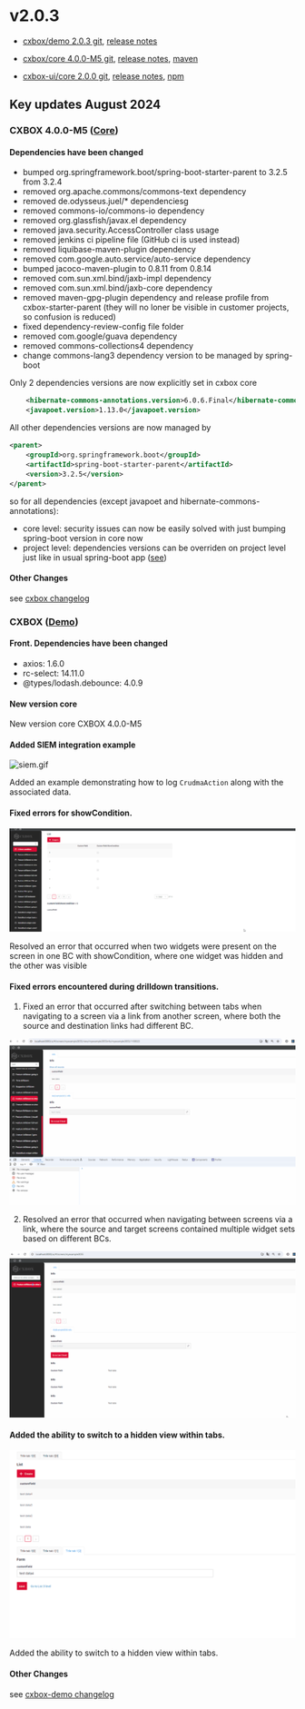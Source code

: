 # v2.0.3

* [cxbox/demo 2.0.3 git](https://github.com/CX-Box/cxbox-demo/tree/v.2.0.3), [release notes](https://github.com/CX-Box/cxbox-demo/releases/tag/v.2.0.3)

* [cxbox/core 4.0.0-M5 git](https://github.com/CX-Box/cxbox/tree/cxbox-4.0.0-M5), [release notes](https://github.com/CX-Box/cxbox/releases/tag/cxbox-4.0.0-M5), [maven](https://central.sonatype.com/artifact/org.cxbox/cxbox-starter-parent)

* [cxbox-ui/core 2.0.0 git](https://github.com/CX-Box/cxbox-ui/tree/2.0.0), [release notes](https://github.com/CX-Box/cxbox-ui/releases/tag/2.0.0), [npm](https://www.npmjs.com/package/@cxbox-ui/core)


## **Key updates August 2024** 

### <a id="CXBOXCORE">CXBOX 4.0.0-M5</a>  ([Core](https://github.com/CX-Box/cxbox))
#### Dependencies have been changed
* bumped org.springframework.boot/spring-boot-starter-parent to 3.2.5 from 3.2.4
* removed org.apache.commons/commons-text dependency
* removed de.odysseus.juel/* dependenciesg
* removed commons-io/commons-io dependency
* removed org.glassfish/javax.el dependency
* removed java.security.AccessController class usage
* removed jenkins ci pipeline file (GitHub ci is used instead)
* removed liquibase-maven-plugin dependency
* removed com.google.auto.service/auto-service dependency
* bumped jacoco-maven-plugin to 0.8.11 from 0.8.14
* removed com.sun.xml.bind/jaxb-impl dependency
* removed com.sun.xml.bind/jaxb-core dependency
* removed maven-gpg-plugin dependency and release profile from cxbox-starter-parent (they will no loner be visible in customer projects, so confusion is reduced)
* fixed dependency-review-config file folder
* removed com.google/guava dependency
* removed commons-collections4 dependency
* change commons-lang3 dependency version to be managed by spring-boot

Only 2 dependencies versions are now explicitly set in cxbox core
```xml
    <hibernate-commons-annotations.version>6.0.6.Final</hibernate-commons-annotations.version>
    <javapoet.version>1.13.0</javapoet.version>
``` 
All other dependencies versions are now managed by
```xml
<parent>
    <groupId>org.springframework.boot</groupId>
    <artifactId>spring-boot-starter-parent</artifactId>
    <version>3.2.5</version>
</parent>
```
so for all dependencies (except javapoet and hibernate-commons-annotations):

* core level: security issues can now be easily solved with just bumping spring-boot version in core now
* project level: dependencies versions can be overriden on project level just like in usual spring-boot app ([see](https://docs.spring.io/spring-pulsar/reference/appendix/override-boot-dependencies.html))

#### Other Changes
see [cxbox changelog](https://github.com/CX-Box/cxbox/releases/tag/cxbox-4.0.0-M5)


### CXBOX ([Demo](https://github.com/CX-Box/cxbox-demo))
#### Front. Dependencies have been changed
* axios:   1.6.0
* rc-select: 14.11.0
* @types/lodash.debounce: 4.0.9

#### New version core
New version core  CXBOX 4.0.0-M5

#### Added SIEM integration example
![siem.gif](v2.0.3/siem.gif)

Added an example demonstrating how to log `CrudmaAction` along with the associated data.
####  Fixed errors for showCondition.
![showcond.gif](v2.0.3/showcond.gif)

Resolved an error that occurred when two widgets were present on the screen in one BC with showCondition, where one widget was hidden and the other was visible
#### Fixed errors encountered during drilldown transitions.
1)  Fixed an error that occurred after switching between tabs when navigating to a screen via a link from another screen, where both the source and destination links had different BC.

![drilldown_err_1.gif](v2.0.3/drilldown_err_1.gif)

2) Resolved an error that occurred when navigating between screens via a link, where the source and target screens contained multiple widget sets based on different BCs.

![drilldown_err_2.gif](v2.0.3/drilldown_err_2.gif)

#### Added the ability to switch to a hidden view within tabs.
![drilldown_err_2.gif](v2.0.3/hidden_view.gif)

Added the ability to switch to a hidden view within tabs.

#### Other Changes
see [cxbox-demo changelog](https://github.com/CX-Box/cxbox-demo/releases/tag/v.2.0.3)
 
